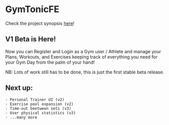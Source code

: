 # GymTonicFE

Check the project synopsis [here](https://github.com/77DDS77/Gym-Tonic)!

## V1 Beta is Here!

Now you can Register and Login as a Gym user / Athlete and manage your Plans, Workouts, and Exercises
keeping track of everything you need for your Gym Day from the palm of your hand!

NB: Lots of work still has to be done, this is just the first stable beta release.

## Next up:
    - Personal Trainer UI (v2)
    - Exercise pool expansion (v2)
    - Time-out beetween sets (v3)
    - User physical statistics (v3)
    - ...many more
